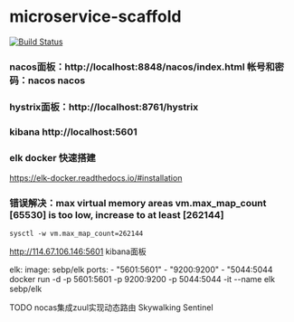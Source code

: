 # microservice-scaffold
[![Build Status](https://travis-ci.org/michaelliao/openweixin.svg?branch=master)](https://travis-ci.org/ZhaiBo/microservice-scaffold)
### nacos面板：http://localhost:8848/nacos/index.html 帐号和密码：nacos nacos
### hystrix面板：http://localhost:8761/hystrix
### kibana http://localhost:5601

### elk docker 快速搭建
https://elk-docker.readthedocs.io/#installation
### 错误解决：max virtual memory areas vm.max_map_count [65530] is too low, increase to at least [262144]
```sysctl -w vm.max_map_count=262144```

http://114.67.106.146:5601 kibana面板

elk:
  image: sebp/elk
  ports:
    - "5601:5601"
    - "9200:9200"
    - "5044:5044
docker run -d -p 5601:5601 -p 9200:9200 -p 5044:5044 -it --name elk sebp/elk

TODO
nocas集成zuul实现动态路由
Skywalking
Sentinel
